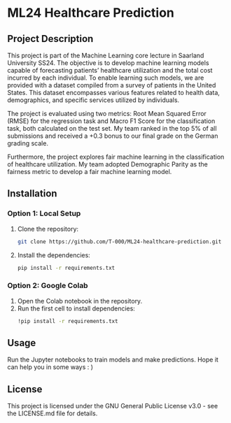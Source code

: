 # ML24 Healthcare Prediction

## Project Description
This project is part of the Machine Learning core lecture in Saarland University SS24. The objective is to develop machine learning models capable of forecasting patients’ healthcare
utilization and the total cost incurred by each individual. To enable learning such models, we are provided with a dataset compiled from a survey of patients in the United States. This dataset encompasses various features related to health data, demographics, and specific services utilized by individuals.

The project is evaluated using two metrics: Root Mean Squared Error (RMSE) for the regression task and Macro F1 Score for the classification task, both calculated on the test set. My team ranked in the top 5% of all submissions and received a +0.3 bonus to our final grade on the German grading scale.

Furthermore, the project explores fair machine learning in the classification of healthcare utilization. My team adopted Demographic Parity as the fairness metric to develop a fair machine learning model. 


## Installation
### Option 1: Local Setup
1. Clone the repository:
   ```bash
   git clone https://github.com/T-000/ML24-healthcare-prediction.git
   ```
2. Install the dependencies:
   ```bash
   pip install -r requirements.txt
   ```
### Option 2: Google Colab
1. Open the Colab notebook in the repository.
2. Run the first cell to install dependencies:
   ```bash
   !pip install -r requirements.txt
   ```


## Usage
Run the Jupyter notebooks to train models and make predictions. Hope it can help you in some ways : )


## License
This project is licensed under the GNU General Public License v3.0 - see the LICENSE.md file for details.
